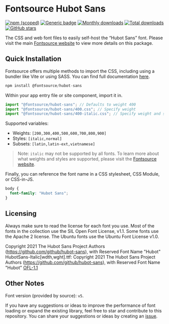 # Fontsource Hubot Sans

[![npm (scoped)](https://img.shields.io/npm/v/@fontsource/hubot-sans?color=brightgreen)](https://www.npmjs.com/package/@fontsource/hubot-sans) [![Generic badge](https://img.shields.io/badge/fontsource-passing-brightgreen)](https://github.com/fontsource/fontsource) [![Monthly downloads](https://badgen.net/npm/dm/@fontsource/hubot-sans)](https://github.com/fontsource/fontsource) [![Total downloads](https://badgen.net/npm/dt/@fontsource/hubot-sans)](https://github.com/fontsource/fontsource) [![GitHub stars](https://img.shields.io/github/stars/fontsource/fontsource.svg?style=social&label=Star)](https://github.com/fontsource/fontsource/stargazers)

The CSS and web font files to easily self-host the “Hubot Sans” font. Please visit the main [Fontsource website](https://fontsource.org/fonts/hubot-sans) to view more details on this package.

## Quick Installation

Fontsource offers multiple methods to import the CSS, including using a bundler like Vite or using SASS. You can find full documentation [here](https://fontsource.org/docs/getting-started/introduction).

```javascript
npm install @fontsource/hubot-sans
```

Within your app entry file or site component, import it in.

```javascript
import "@fontsource/hubot-sans"; // Defaults to weight 400
import "@fontsource/hubot-sans/400.css"; // Specify weight
import "@fontsource/hubot-sans/400-italic.css"; // Specify weight and style
```

Supported variables:
- Weights: `[200,300,400,500,600,700,800,900]`
- Styles: `[italic,normal]`
- Subsets: `[latin,latin-ext,vietnamese]`

> Note: `italic` may not be supported by all fonts. To learn more about what weights and styles are supported, please visit the [Fontsource website](https://fontsource.org/fonts/hubot-sans).

Finally, you can reference the font name in a CSS stylesheet, CSS Module, or CSS-in-JS.

```css
body {
  font-family: "Hubot Sans";
}
```

## Licensing
Always make sure to read the license for each font you use. Most of the fonts in the collection use the SIL Open Font License, v1.1. Some fonts use the Apache 2 license. The Ubuntu fonts use the Ubuntu Font License v1.0.

Copyright 2021 The Hubot Sans Project Authors (https://github.com/github/hubot-sans), with Reserved Font Name "Hubot" HubotSans-Italic[wdth,wght].ttf: Copyright 2021 The Hubot Sans Project Authors (https://github.com/github/hubot-sans), with Reserved Font Name "Hubot"
[OFL-1.1](https://openfontlicense.org)

## Other Notes
Font version (provided by source): `v5`.

If you have any suggestions or ideas to improve the performance of font loading or expand the existing library, feel free to star and contribute to this repository. You can share your suggestions or ideas by creating an [issue](https://github.com/fontsource/fontsource/issues).